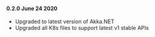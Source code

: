 #### 0.2.0 June 24 2020 ####
* Upgraded to latest version of Akka.NET
* Upgraded all K8s files to support latest v1 stable APIs

